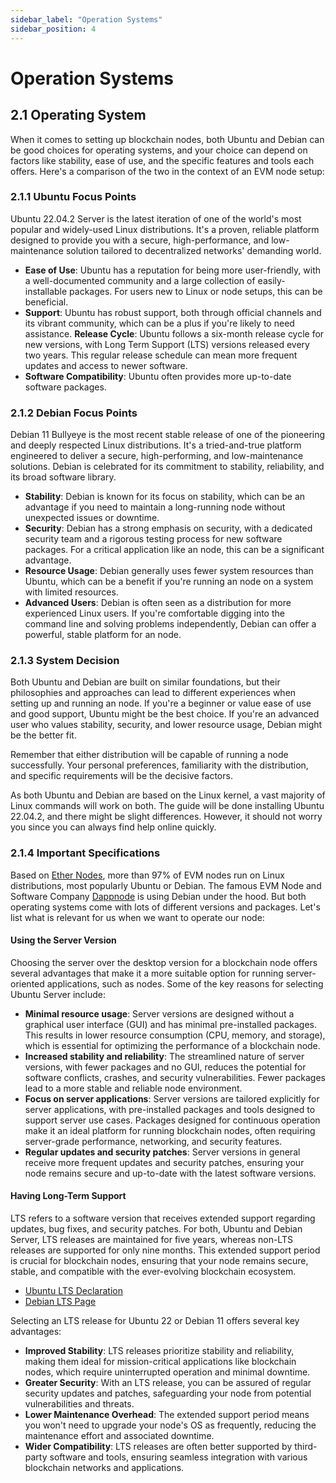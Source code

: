 ```yaml
---
sidebar_label: "Operation Systems"
sidebar_position: 4
---
```


# Operation Systems

## 2.1 Operating System

When it comes to setting up blockchain nodes, both Ubuntu and Debian can be good choices for operating systems, and your choice can depend on factors like stability, ease of use, and the specific features and tools each offers. Here's a comparison of the two in the context of an EVM node setup:

### 2.1.1 Ubuntu Focus Points

Ubuntu 22.04.2 Server is the latest iteration of one of the world's most popular and widely-used Linux distributions. It's a proven, reliable platform designed to provide you with a secure, high-performance, and low-maintenance solution tailored to decentralized networks' demanding world.

- **Ease of Use**: Ubuntu has a reputation for being more user-friendly, with a well-documented community and a large collection of easily-installable packages. For users new to Linux or node setups, this can be beneficial.
- **Support**: Ubuntu has robust support, both through official channels and its vibrant community, which can be a plus if you're likely to need assistance.
  **Release Cycle**: Ubuntu follows a six-month release cycle for new versions, with Long Term Support (LTS) versions released every two years. This regular release schedule can mean more frequent updates and access to newer software.
- **Software Compatibility**: Ubuntu often provides more up-to-date software packages.

### 2.1.2 Debian Focus Points

Debian 11 Bullyeye is the most recent stable release of one of the pioneering and deeply respected Linux distributions. It's a tried-and-true platform engineered to deliver a secure, high-performing, and low-maintenance solutions. Debian is celebrated for its commitment to stability, reliability, and its broad software library.

- **Stability**: Debian is known for its focus on stability, which can be an advantage if you need to maintain a long-running node without unexpected issues or downtime.
- **Security**: Debian has a strong emphasis on security, with a dedicated security team and a rigorous testing process for new software packages. For a critical application like an node, this can be a significant advantage.
- **Resource Usage**: Debian generally uses fewer system resources than Ubuntu, which can be a benefit if you're running an node on a system with limited resources.
- **Advanced Users**: Debian is often seen as a distribution for more experienced Linux users. If you're comfortable digging into the command line and solving problems independently, Debian can offer a powerful, stable platform for an node.

### 2.1.3 System Decision

Both Ubuntu and Debian are built on similar foundations, but their philosophies and approaches can lead to different experiences when setting up and running an node. If you're a beginner or value ease of use and good support, Ubuntu might be the best choice. If you're an advanced user who values stability, security, and lower resource usage, Debian might be the better fit.

Remember that either distribution will be capable of running a node successfully. Your personal preferences, familiarity with the distribution, and specific requirements will be the decisive factors.

As both Ubuntu and Debian are based on the Linux kernel, a vast majority of Linux commands will work on both. The guide will be done installing Ubuntu 22.04.2, and there might be slight differences. However, it should not worry you since you can always find help online quickly.

### 2.1.4 Important Specifications

Based on [Ether Nodes](https://www.ethernodes.org/os), more than 97% of EVM nodes run on Linux distributions, most popularly Ubuntu or Debian. The famous EVM Node and Software Company [Dappnode](https://dappnode.com/) is using Debian under the hood. But both operating systems come with lots of different versions and packages. Let's list what is relevant for us when we want to operate our node:

#### Using the Server Version

Choosing the server over the desktop version for a blockchain node offers several advantages that make it a more suitable option for running server-oriented applications, such as nodes. Some of the key reasons for selecting Ubuntu Server include:

- **Minimal resource usage**: Server versions are designed without a graphical user interface (GUI) and has minimal pre-installed packages. This results in lower resource consumption (CPU, memory, and storage), which is essential for optimizing the performance of a blockchain node.
- **Increased stability and reliability**: The streamlined nature of server versions, with fewer packages and no GUI, reduces the potential for software conflicts, crashes, and security vulnerabilities. Fewer packages lead to a more stable and reliable node environment.
- **Focus on server applications**: Server versions are tailored explicitly for server applications, with pre-installed packages and tools designed to support server use cases. Packages designed for continuous operation make it an ideal platform for running blockchain nodes, often requiring server-grade performance, networking, and security features.
- **Regular updates and security patches**: Server versions in general receive more frequent updates and security patches, ensuring your node remains secure and up-to-date with the latest software versions.

#### Having Long-Term Support

LTS refers to a software version that receives extended support regarding updates, bug fixes, and security patches. For both, Ubuntu and Debian Server, LTS releases are maintained for five years, whereas non-LTS releases are supported for only nine months. This extended support period is crucial for blockchain nodes, ensuring that your node remains secure, stable, and compatible with the ever-evolving blockchain ecosystem.

- [Ubuntu LTS Declaration](https://wiki.ubuntuusers.de/Long_Term_Support/)
- [Debian LTS Page](https://wiki.debian.org/LTS)

Selecting an LTS release for Ubuntu 22 or Debian 11 offers several key advantages:

- **Improved Stability**: LTS releases prioritize stability and reliability, making them ideal for mission-critical applications like blockchain nodes, which require uninterrupted operation and minimal downtime.
- **Greater Security**: With an LTS release, you can be assured of regular security updates and patches, safeguarding your node from potential vulnerabilities and threats.
- **Lower Maintenance Overhead**: The extended support period means you won't need to upgrade your node's OS as frequently, reducing the maintenance effort and associated downtime.
- **Wider Compatibility**: LTS releases are often better supported by third-party software and tools, ensuring seamless integration with various blockchain networks and applications.
